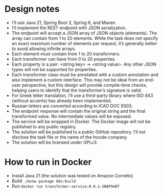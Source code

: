# Design notes

* I’ll use Java 21, Spring Boot 3, Spring 6, and Maven.
* I’ll implement the REST endpoint with JSON serialization.
* The endpoint will accept a JSON array of JSON objects (elements). The array can contain from 1 to 20 elements. While the task does not specify an exact maximum number of elements per request, it’s generally better to avoid allowing infinite arrays.
* Each element must contain from 1 to 20 transformers.
* Each transformer can have from 0 to 20 properties.
* Each property is a pair: \<string key\> -> \<string value\>. Any other JSON types will not be supported for properties.
* Each transformer class must be annotated with a custom annotation and also implement a custom interface. This may not be ideal from an end-user perspective, but this design will provide compile-time checks, helping users to identify that the transformer’s signature is valid.
* For Greek letter translation, I’ll use a third-party library where ISO 843 (without accents) has already been implemented.
* Russian letters are converted according to ICAO DOC 9303.
* The endpoint response will contain the original string and the final transformed value. No intermediate values will be exposed.
* The service will be wrapped in Docker. The Docker image will not be published to any public registry.
* The solution will be published to a public GitHub repository. I’ll not disclose the task file or the name of the Incode company.
* The solution will be licensed under GPLv3.

# How to run in Docker
* Install Java 21 (the solution was tested on Amazon Corretto)
* Build `./mvnw package k8s:build`
* Run `docker run transformer-service:0.0.1-SNAPSHOT`
